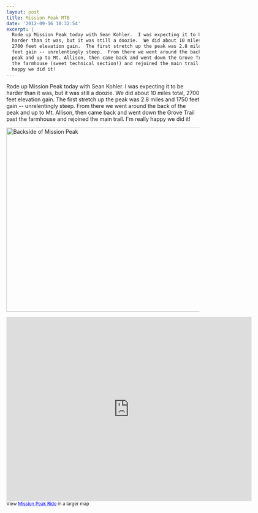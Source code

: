 ```yaml
---
layout: post
title: Mission Peak MTB
date: '2012-09-16 18:32:54'
excerpt: |
  Rode up Mission Peak today with Sean Kohler.  I was expecting it to be
  harder than it was, but it was still a doozie.  We did about 10 miles total,
  2700 feet elevation gain.  The first stretch up the peak was 2.8 miles and 1750
  feet gain -- unrelentingly steep.  From there we went around the back of the
  peak and up to Mt. Allison, then came back and went down the Grove Trail past
  the farmhouse (sweet technical section!) and rejoined the main trail.  I'm really
  happy we did it!
---
```


Rode up Mission Peak today with Sean Kohler. I was expecting it to be harder than it was, but it was still a doozie. We did about 10 miles total, 2700 feet elevation gain. The first stretch up the peak was 2.8 miles and 1750 feet gain -- unrelentingly steep. From there we went around the back of the peak and up to Mt. Allison, then came back and went down the Grove Trail past the farmhouse and rejoined the main trail. I'm really happy we did it!

<a href="http://www.flickr.com/photos/thenobot/7992854283/" title="Backside of Mission Peak by thenobot, on Flickr"><img src="https://farm9.staticflickr.com/8295/7992854283_e4ed5a85e0_z.jpg" width="640" height="480" alt="Backside of Mission Peak"></a>

<iframe width="640" height="480" frameborder="0" scrolling="no" marginheight="0" marginwidth="0" src="https://maps.google.com/maps/ms?msa=0&amp;msid=204175310944031498999.0004c9d5dd616904acad7&amp;ie=UTF8&amp;t=p&amp;ll=37.508228,-121.890478&amp;spn=0.032682,0.054846&amp;z=14&amp;output=embed"></iframe><br /><small>View <a href="https://maps.google.com/maps/ms?msa=0&amp;msid=204175310944031498999.0004c9d5dd616904acad7&amp;ie=UTF8&amp;t=p&amp;ll=37.508228,-121.890478&amp;spn=0.032682,0.054846&amp;z=14&amp;source=embed" style="color:#0000FF;text-align:left">Mission Peak Ride</a> in a larger map</small>
